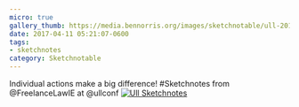 ```yaml
---
micro: true
gallery_thumb: https://media.bennorris.org/images/sketchnotable/ull-2017/ull-2017-sketchnotes-14.jpg
date: 2017-04-11 05:21:07-0600
tags:
- sketchnotes
category: Sketchnotable
---
```


Individual actions make a big difference! #Sketchnotes from @FreelanceLawIE at @ullconf [![Ull Sketchnotes](https://media.bennorris.org/images/sketchnotable/ull-2017/ull-2017-sketchnotes-14.jpg)](https://media.bennorris.org/images/sketchnotable/ull-2017/ull-2017-sketchnotes-14.jpg)
